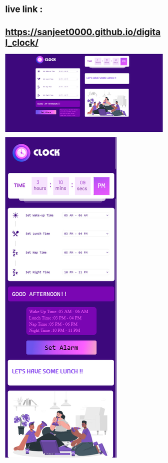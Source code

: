 
# live link :
# https://sanjeet0000.github.io/digital_clock/

![Screenshot](https://github.com/Sanjeet0000/digital_clock/blob/master/images/Screenshot1.png)

![Screenshot2](https://github.com/Sanjeet0000/digital_clock/blob/master/images/Screenshot2.png)
